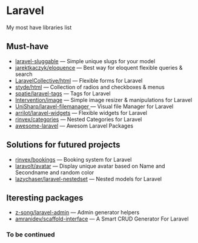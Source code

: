 # Laravel
My most have libraries list

## Must-have 

* [laravel-sluggable](https://github.com/spatie/laravel-sluggable) — Simple unique slugs for your model
* [jarektkaczyk/eloquence](https://github.com/jarektkaczyk/eloquence/wiki/Mappable) — Best way for eloquent flexible queries & search
* [LaravelCollective/html](https://github.com/LaravelCollective/html) — Flexible forms for Laravel
* [styde/html](https://github.com/StydeNet/html) — Collection of radios and checkboxes & menus
* [spatie/laravel-tags](https://github.com/spatie/laravel-tags) — Tags for Laravel
* [Intervention/image](https://github.com/Intervention/image) — Simple image resizer & manipulations for Laravel
* [UniSharp/laravel-filemanager ](https://github.com/UniSharp/laravel-filemanager) — Visual file Manager for Laravel
* [arrilot/laravel-widgets](https://github.com/arrilot/laravel-widgets) — Flexible widgets for Laravel
* [rinvex/categories](https://github.com/rinvex/categories) — Nested Categories for Laravel
* [awesome-laravel](https://github.com/chiraggude/awesome-laravel) — Awesom Laravel Packages


## Solutions for futured projects

* [rinvex/bookings](https://github.com/rinvex/bookings) — Booking system for Laravel
* [laravolt/avatar](https://github.com/laravolt/avatar) — Display unique avatar based on Name and Secondname and random color
* [lazychaser/laravel-nestedset](https://github.com/lazychaser/laravel-nestedset) — Nested models for Laravel

## Iteresting packages

* [z-song/laravel-admin](https://github.com/z-song/laravel-admin) — Admin generator helpers
* [amranidev/scaffold-interface](https://github.com/amranidev/scaffold-interface) — A Smart CRUD Generator For Laravel

### To be continued
